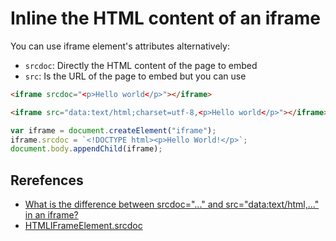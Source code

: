 # Inline the HTML content of an iframe

You can use iframe element's attributes alternatively:

- `srcdoc`: Directly the HTML content of the page to embed
- `src`: Is the URL of the page to embed but you can use

```html
<iframe srcdoc="<p>Hello world</p>"></iframe>
```

```html
<iframe src="data:text/html;charset=utf-8,<p>Hello world</p>"></iframe>
```

```js
var iframe = document.createElement("iframe");
iframe.srcdoc = `<!DOCTYPE html><p>Hello World!</p>`;
document.body.appendChild(iframe);
```

## Rerefences

- [What is the difference between srcdoc="..." and src="data:text/html,..." in an iframe?](https://stackoverflow.com/questions/19739001/what-is-the-difference-between-srcdoc-and-src-datatext-html-in-an)
- [HTMLIFrameElement.srcdoc](https://developer.mozilla.org/en-US/docs/Web/API/HTMLIFrameElement/srcdoc)
